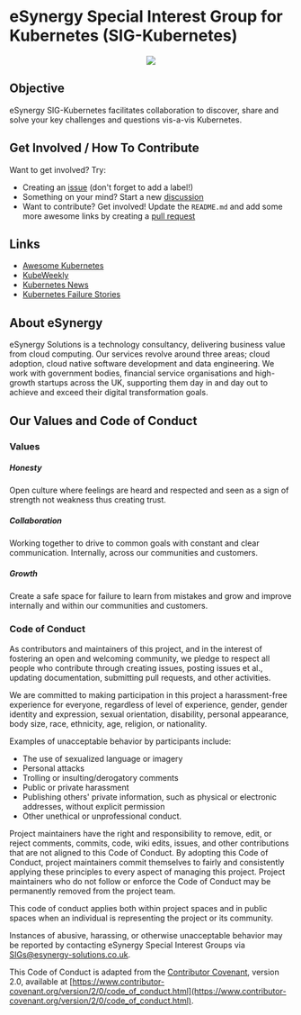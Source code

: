 # eSynergy Special Interest Group for Kubernetes (SIG-Kubernetes)

<p align="center">
  <img src="https://www.vhv.rs/dpng/d/241-2411949_kubernetes-logo-transparent-hd-png-download.png">
</p>

## Objective

eSynergy SIG-Kubernetes facilitates collaboration to discover, share and solve your key challenges and questions vis-a-vis Kubernetes.

## Get Involved / How To Contribute

Want to get involved? Try:

- Creating an [issue](https://github.com/eSynergy-Solutions/sig-kubernetes/issues) (don't forget to add a label!)
- Something on your mind? Start a new [discussion](https://github.com/eSynergy-Solutions/sig-kubernetes/discussions)
- Want to contribute? Get involved! Update the `README.md` and add some more awesome links by creating a [pull request](https://github.com/eSynergy-Solutions/sig-kubernetes/pulls)

## Links
- [Awesome Kubernetes](https://github.com/ramitsurana/awesome-kubernetes)
- [KubeWeekly](https://kubeweekly.io/)
- [Kubernetes News](https://kubenews.net/)
- [Kubernetes Failure Stories](https://k8s.af/)

## About eSynergy

eSynergy Solutions is a technology consultancy, delivering business value from cloud computing.  Our services revolve around three areas; cloud adoption, cloud native software development and data engineering. We work with government bodies, financial service organisations and high-growth startups across the UK, supporting them day in and day out to achieve and exceed their digital transformation goals.

## Our Values and Code of Conduct

### Values

##### Honesty
Open culture where feelings are heard and respected and seen as a sign of strength not weakness thus creating trust.

##### Collaboration
Working together to drive to common goals with constant and clear communication. Internally, across our communities and customers.

##### Growth
Create a safe space for failure to learn from mistakes and grow and improve internally and within our communities and customers.

### Code of Conduct

As contributors and maintainers of this project, and in the interest of fostering an open and welcoming community, we pledge to respect all people who contribute through creating issues, posting issues et al., updating documentation, submitting pull requests, and other activities.

We are committed to making participation in this project a harassment-free experience for everyone, regardless of level of experience, gender, gender identity and expression, sexual orientation, disability, personal appearance, body size, race, ethnicity, age, religion, or nationality.

Examples of unacceptable behavior by participants include:

* The use of sexualized language or imagery
* Personal attacks
* Trolling or insulting/derogatory comments
* Public or private harassment
* Publishing others' private information, such as physical or electronic addresses,
 without explicit permission
* Other unethical or unprofessional conduct.

Project maintainers have the right and responsibility to remove, edit, or reject comments, commits, code, wiki edits, issues, and other contributions that are not aligned to this Code of Conduct. By adopting this Code of Conduct, project maintainers commit themselves to fairly and consistently applying these principles to every aspect of managing this project. Project maintainers who do not follow or enforce the Code of Conduct may be permanently removed from the project team.

This code of conduct applies both within project spaces and in public spaces when an individual is representing the project or its community.

Instances of abusive, harassing, or otherwise unacceptable behavior may be reported by contacting eSynergy Special Interest Groups via <SIGs@esynergy-solutions.co.uk>.

This Code of Conduct is adapted from the [Contributor Covenant](https://www.contributor-covenant.org/), version 2.0, available at [https://www.contributor-covenant.org/version/2/0/code_of_conduct.html](https://www.contributor-covenant.org/version/2/0/code_of_conduct.html).
